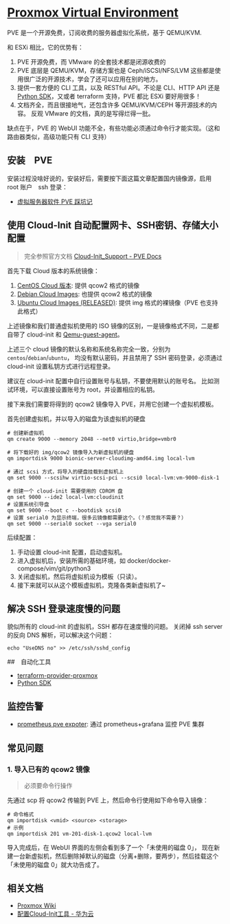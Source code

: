 # [Proxmox Virtual Environment](https://pve.proxmox.com/)

PVE 是一个开源免费，订阅收费的服务器虚拟化系统，基于 QEMU/KVM.

和 ESXi 相比，它的优势有：

1. PVE 开源免费，而 VMware 的全套技术都是闭源收费的
1. PVE 底层是 QEMU/KVM，存储方案也是 Ceph/iSCSI/NFS/LVM 这些都是使用很广泛的开源技术，学会了还可以应用在别的地方。
2. 提供一套方便的 CLI 工具，以及 RESTful API。不论是 CLI、HTTP API 还是 [Python SDK](https://github.com/proxmoxer/proxmoxer)，又或者 terraform 支持，PVE 都比 ESXi 要好用很多！
3. 文档齐全，而且很接地气，还包含许多 QEMU/KVM/CEPH 等开源技术的内容。 反观 VMware 的文档，真的是写得烂得一批。

缺点在于，PVE 的 WebUI 功能不全，有些功能必须通过命令行才能实现。（这和路由器类似，高级功能只有 CLI 支持）

## 安装　PVE

安装过程没啥好说的，安装好后，需要按下面这篇文章配置国内镜像源，启用 root 账户　ssh 登录：

- [虚拟服务器软件 PVE 踩坑记](https://fengtalk.com/216.html)


## 使用 Cloud-Init 自动配置网卡、SSH密钥、存储大小配置

>完全参照官方文档 [Cloud-Init_Support - PVE Docs](https://pve.proxmox.com/wiki/Cloud-Init_Support)

首先下载 Cloud 版本的系统镜像：

1. [CentOS Cloud 版本](https://cloud.centos.org/centos/): 提供 qcow2 格式的镜像
2. [Debian Cloud Images](https://cdimage.debian.org/cdimage/cloud/): 也提供 qcow2 格式的镜像
3. [Ubuntu Cloud Images (RELEASED)](https://cloud-images.ubuntu.com/releases/): 提供 img 格式的裸镜像（PVE 也支持此格式）

上述镜像和我们普通虚拟机使用的 ISO 镜像的区别，一是镜像格式不同，二是都自带了 cloud-init 和 [Qemu-guest-agent](https://pve.proxmox.com/wiki/Qemu-guest-agent)。

上述三个 cloud 镜像的默认名称和系统名称完全一致，分别为 `centos`/`debian`/`ubuntu`，
均没有默认密码，并且禁用了 SSH 密码登录，必须通过 cloud-init 设置私钥方式进行远程登录。

建议在 cloud-init 配置中自行设置账号与私钥，不要使用默认的账号名。
比如测试环境，可以直接设置账号为 root，并设置相应的私钥。

接下来我们需要将得到的 qcow2 镜像导入 PVE，并用它创建一个虚拟机模板。

首先创建虚拟机，并以导入的磁盘为该虚拟机的硬盘

```shell
# 创建新虚拟机
qm create 9000 --memory 2048 --net0 virtio,bridge=vmbr0

# 将下载好的 img/qcow2 镜像导入为新虚拟机的硬盘
qm importdisk 9000 bionic-server-cloudimg-amd64.img local-lvm

# 通过 scsi 方式，将导入的硬盘挂载到虚拟机上
qm set 9000 --scsihw virtio-scsi-pci --scsi0 local-lvm:vm-9000-disk-1
```


```shell
# 创建一个 cloud-init 需要使用的 CDROM 盘
qm set 9000 --ide2 local-lvm:cloudinit
# 设置系统引导盘
qm set 9000 --boot c --bootdisk scsi0
# 设置 serial0 为显示终端，很多云镜像都需要这个。（？感觉我不需要？）
qm set 9000 --serial0 socket --vga serial0
```

后续配置：
1. 手动设置 cloud-init 配置，启动虚拟机。
1. 进入虚拟机后，安装所需的基础环境，如 docker/docker-compose/vim/git/python3
2. 关闭虚拟机，然后将虚拟机设为模板（只读）。
3. 接下来就可以从这个模板虚拟机，克隆各类新虚拟机了~

## 解决 SSH 登录速度慢的问题

貌似所有的 cloud-init 的虚拟机，SSH 都存在速度慢的问题。
关闭掉 ssh server 的反向 DNS 解析，可以解决这个问题：

```shell
echo "UseDNS no" >> /etc/ssh/sshd_config
```

##　自动化工具

- [terraform-provider-proxmox](https://github.com/Telmate/terraform-provider-proxmox/blob/master/docs/resources/vm_qemu.md)
- [Python SDK](https://github.com/proxmoxer/proxmoxer)

## 监控告警

- [prometheus pve expoter](https://github.com/prometheus-pve/prometheus-pve-exporter): 通过 prometheus+grafana 监控 PVE 集群



## 常见问题

### 1. 导入已有的 qcow2 镜像

>必须要命令行操作

先通过 scp 将 qcow2 传输到 PVE 上，然后命令行使用如下命令导入镜像：

```shell
# 命令格式
qm importdisk <vmid> <source> <storage>
# 示例
qm importdisk 201 vm-201-disk-1.qcow2 local-lvm
```

导入完成后，在 WebUI 界面的左侧会看到多了一个「未使用的磁盘 0」，
现在新建一台新虚拟机，然后删除掉默认的磁盘（分离+删除，要两步），然后挂载这个「未使用的磁盘 0」就大功告成了。


## 相关文档

- [Proxmox Wiki](https://pve.proxmox.com/wiki/Main_Page)
- [配置Cloud-Init工具 - 华为云](https://support.huaweicloud.com/usermanual-ims/ims_01_0407.html)
